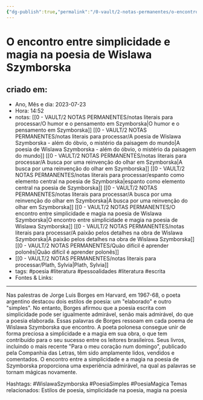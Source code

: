 ```yaml
---
{"dg-publish":true,"permalink":"/0-vault/2-notas-permanentes/o-encontro-entre-simplicidade-e-magia-na-poesia-de-wislawa-szymborska/","tags":["permanente","poesia","literatura","pessoalidades","escrita","WislawaSzymborska","PoesiaSimples","PoesiaMagica"],"dgHomeLink":true,"dgShowLocalGraph":true,"dgShowFileTree":true,"dgEnableSearch":true,"noteIcon":""}
---
```


# O encontro entre simplicidade e magia na poesia de Wislawa Szymborska

## criado em: 
-  Ano, Mês e dia: 2023-07-23
- Hora: 14:52
- notas: [[0 - VAULT/2 NOTAS PERMANENTES/notas literais para processar/O humor e o pensamento em Szymborska\|O humor e o pensamento em Szymborska]]
  [[0 - VAULT/2 NOTAS PERMANENTES/notas literais para processar/A poesia de Wislawa Szymborska -  além do óbvio, o mistério da paisagem do mundo\|A poesia de Wislawa Szymborska -  além do óbvio, o mistério da paisagem do mundo]]
  [[0 - VAULT/2 NOTAS PERMANENTES/notas literais para processar/A busca por uma reinvenção do olhar em Szymborska\|A busca por uma reinvenção do olhar em Szymborska]]
  [[0 - VAULT/2 NOTAS PERMANENTES/notas literais para processar/espanto como elemento central na poesia de Szymborska\|espanto como elemento central na poesia de Szymborska]]
  [[0 - VAULT/2 NOTAS PERMANENTES/notas literais para processar/A busca por uma reinvenção do olhar em Szymborska\|A busca por uma reinvenção do olhar em Szymborska]]
  [[0 - VAULT/2 NOTAS PERMANENTES/O encontro entre simplicidade e magia na poesia de Wislawa Szymborska\|O encontro entre simplicidade e magia na poesia de Wislawa Szymborska]]
  [[0 - VAULT/2 NOTAS PERMANENTES/notas literais para processar/A paixão pelos detalhes na obra de Wislawa Szymborska\|A paixão pelos detalhes na obra de Wislawa Szymborska]]
  [[0 - VAULT/2 NOTAS PERMANENTES/Quão difícil é aprender polonês\|Quão difícil é aprender polonês]]
- [[0 - VAULT/2 NOTAS PERMANENTES/notas literais para processar/Plath, Sylvia\|Plath, Sylvia]]
- tags: #poesia #literatura #pessoalidades #literatura #escrita 
- Fontes & Links: 
---
Nas palestras de Jorge Luis Borges em Harvard, em 1967-68, o poeta argentino destacou dois estilos de poesia: um "elaborado" e outro "simples". No entanto, Borges afirmou que a poesia escrita com simplicidade pode ser igualmente admirável, senão mais admirável, do que a poesia elaborada. Essas palavras de Borges ressoam em cada poema de Wislawa Szymborska que encontro. A poeta polonesa consegue unir de forma preciosa a simplicidade e a magia em sua obra, o que tem contribuído para o seu sucesso entre os leitores brasileiros. Seus livros, incluindo o mais recente "Para o meu coração num domingo", publicado pela Companhia das Letras, têm sido amplamente lidos, vendidos e comentados. O encontro entre a simplicidade e a magia na poesia de Szymborska proporciona uma experiência admirável, na qual as palavras se tornam mágicas novamente.

Hashtags: #WislawaSzymborska #PoesiaSimples #PoesiaMagica
Temas relacionados: Estilos de poesia, simplicidade na poesia, magia na poesia